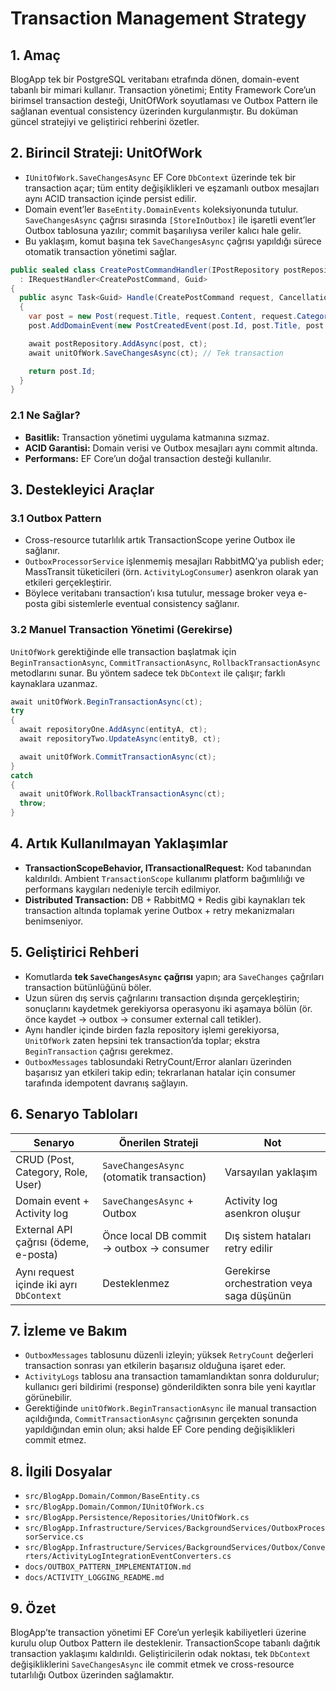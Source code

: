 # Transaction Management Strategy

## 1. Amaç
BlogApp tek bir PostgreSQL veritabanı etrafında dönen, domain-event tabanlı bir mimari kullanır. Transaction yönetimi; Entity Framework Core’un birimsel transaction desteği, UnitOfWork soyutlaması ve Outbox Pattern ile sağlanan eventual consistency üzerinden kurgulanmıştır. Bu doküman güncel stratejiyi ve geliştirici rehberini özetler.

## 2. Birincil Strateji: UnitOfWork

- `IUnitOfWork.SaveChangesAsync` EF Core `DbContext` üzerinde tek bir transaction açar; tüm entity değişiklikleri ve eşzamanlı outbox mesajları aynı ACID transaction içinde persist edilir.
- Domain event’ler `BaseEntity.DomainEvents` koleksiyonunda tutulur. `SaveChangesAsync` çağrısı sırasında `[StoreInOutbox]` ile işaretli event’ler Outbox tablosuna yazılır; commit başarılıysa veriler kalıcı hale gelir.
- Bu yaklaşım, komut başına tek `SaveChangesAsync` çağrısı yapıldığı sürece otomatik transaction yönetimi sağlar.

```csharp
public sealed class CreatePostCommandHandler(IPostRepository postRepository, IUnitOfWork unitOfWork)
  : IRequestHandler<CreatePostCommand, Guid>
{
  public async Task<Guid> Handle(CreatePostCommand request, CancellationToken ct)
  {
    var post = new Post(request.Title, request.Content, request.CategoryId, currentUserId: request.ActorId);
    post.AddDomainEvent(new PostCreatedEvent(post.Id, post.Title, post.CategoryId, request.ActorId));

    await postRepository.AddAsync(post, ct);
    await unitOfWork.SaveChangesAsync(ct); // Tek transaction

    return post.Id;
  }
}
```

### 2.1 Ne Sağlar?
- **Basitlik:** Transaction yönetimi uygulama katmanına sızmaz.
- **ACID Garantisi:** Domain verisi ve Outbox mesajları aynı commit altında.
- **Performans:** EF Core’un doğal transaction desteği kullanılır.

## 3. Destekleyici Araçlar

### 3.1 Outbox Pattern
- Cross-resource tutarlılık artık TransactionScope yerine Outbox ile sağlanır.
- `OutboxProcessorService` işlenmemiş mesajları RabbitMQ’ya publish eder; MassTransit tüketicileri (örn. `ActivityLogConsumer`) asenkron olarak yan etkileri gerçekleştirir.
- Böylece veritabanı transaction’ı kısa tutulur, message broker veya e-posta gibi sistemlerle eventual consistency sağlanır.

### 3.2 Manuel Transaction Yönetimi (Gerekirse)
`UnitOfWork` gerektiğinde elle transaction başlatmak için `BeginTransactionAsync`, `CommitTransactionAsync`, `RollbackTransactionAsync` metodlarını sunar. Bu yöntem sadece tek `DbContext` ile çalışır; farklı kaynaklara uzanmaz.

```csharp
await unitOfWork.BeginTransactionAsync(ct);
try
{
  await repositoryOne.AddAsync(entityA, ct);
  await repositoryTwo.UpdateAsync(entityB, ct);

  await unitOfWork.CommitTransactionAsync(ct);
}
catch
{
  await unitOfWork.RollbackTransactionAsync(ct);
  throw;
}
```

## 4. Artık Kullanılmayan Yaklaşımlar

- **TransactionScopeBehavior, ITransactionalRequest:** Kod tabanından kaldırıldı. Ambient `TransactionScope` kullanımı platform bağımlılığı ve performans kaygıları nedeniyle tercih edilmiyor.
- **Distributed Transaction:** DB + RabbitMQ + Redis gibi kaynakları tek transaction altında toplamak yerine Outbox + retry mekanizmaları benimseniyor.

## 5. Geliştirici Rehberi

- Komutlarda **tek `SaveChangesAsync` çağrısı** yapın; ara `SaveChanges` çağrıları transaction bütünlüğünü böler.
- Uzun süren dış servis çağrılarını transaction dışında gerçekleştirin; sonuçlarını kaydetmek gerekiyorsa operasyonu iki aşamaya bölün (ör. önce kaydet → outbox → consumer external call tetikler).
- Aynı handler içinde birden fazla repository işlemi gerekiyorsa, `UnitOfWork` zaten hepsini tek transaction’da toplar; ekstra `BeginTransaction` çağrısı gerekmez.
- `OutboxMessages` tablosundaki RetryCount/Error alanları üzerinden başarısız yan etkileri takip edin; tekrarlanan hatalar için consumer tarafında idempotent davranış sağlayın.

## 6. Senaryo Tabloları

| Senaryo | Önerilen Strateji | Not |
|---------|-------------------|-----|
| CRUD (Post, Category, Role, User) | `SaveChangesAsync` (otomatik transaction) | Varsayılan yaklaşım |
| Domain event + Activity log | `SaveChangesAsync` + Outbox | Activity log asenkron oluşur |
| External API çağrısı (ödeme, e-posta) | Önce local DB commit → outbox → consumer | Dış sistem hataları retry edilir |
| Aynı request içinde iki ayrı `DbContext` | Desteklenmez | Gerekirse orchestration veya saga düşünün |

## 7. İzleme ve Bakım

- `OutboxMessages` tablosunu düzenli izleyin; yüksek `RetryCount` değerleri transaction sonrası yan etkilerin başarısız olduğuna işaret eder.
- `ActivityLogs` tablosu ana transaction tamamlandıktan sonra doldurulur; kullanıcı geri bildirimi (response) gönderildikten sonra bile yeni kayıtlar görünebilir.
- Gerektiğinde `unitOfWork.BeginTransactionAsync` ile manual transaction açıldığında, `CommitTransactionAsync` çağrısının gerçekten sonunda yapıldığından emin olun; aksi halde EF Core pending değişiklikleri commit etmez.

## 8. İlgili Dosyalar
- `src/BlogApp.Domain/Common/BaseEntity.cs`
- `src/BlogApp.Domain/Common/IUnitOfWork.cs`
- `src/BlogApp.Persistence/Repositories/UnitOfWork.cs`
- `src/BlogApp.Infrastructure/Services/BackgroundServices/OutboxProcessorService.cs`
- `src/BlogApp.Infrastructure/Services/BackgroundServices/Outbox/Converters/ActivityLogIntegrationEventConverters.cs`
- `docs/OUTBOX_PATTERN_IMPLEMENTATION.md`
- `docs/ACTIVITY_LOGGING_README.md`

## 9. Özet
BlogApp’te transaction yönetimi EF Core’un yerleşik kabiliyetleri üzerine kurulu olup Outbox Pattern ile desteklenir. TransactionScope tabanlı dağıtık transaction yaklaşımı kaldırıldı. Geliştiricilerin odak noktası, tek `DbContext` değişikliklerini `SaveChangesAsync` ile commit etmek ve cross-resource tutarlılığı Outbox üzerinden sağlamaktır.
